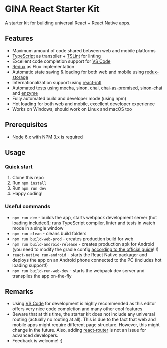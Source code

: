 # GINA React Starter Kit
A starter kit for building universal React + React Native apps.

## Features
* Maximum amount of code shared between web and mobile platforms
* [TypeScript](https://github.com/Microsoft/TypeScript) as transpiler + [TSLint](https://palantir.github.io/tslint/) for linting
* Excellent code completion support for [VS Code](https://code.visualstudio.com/)
* [Redux](https://github.com/reactjs/redux) as Flux implementation
* Automatic state saving & loading for both web and mobile using [redux-storage](https://github.com/michaelcontento/redux-storage)
* Internationalization support using [react-intl](https://github.com/yahoo/react-intl/)
* Automated tests using [mocha](https://mochajs.org), [sinon](http://sinonjs.org/), [chai](http://chaijs.com/), [chai-as-promised](https://github.com/domenic/chai-as-promised), [sinon-chai](https://github.com/domenic/sinon-chai) and [enzyme](https://github.com/airbnb/enzyme)
* Fully automated build and developer mode (using npm)
* Hot loading for both web and mobile, excellent developer experience
* Works on Windows, should work on Linux and macOS too

## Prerequisites
* [Node](https://nodejs.org/en/) 6.x with NPM 3.x is required

## Usage
### Quick start
1. Clone this repo
2. Run `npm install`
3. Run `npm run dev`
4. Happy coding!

### Useful commands
* `npm run dev` - builds the app, starts webpack development server (hot loading included!); runs TypeScript compiler, linter and tests in watch mode in a single window
* `npm run clean` - cleans build folders
* `npm run build-web-prod` - creates production build for web
* `npm run build-android-release` - creates production apk for Android (you need to modify the gradle config [according to the official guide](https://facebook.github.io/react-native/docs/signed-apk-android.html)!!!)
* `react-native run-android` - starts the React Native packager and deploys the app on an Android phone connected to the PC (includes hot loading support!)
* `npm run build-run-web-dev` - starts the webpack dev server and transpiles the app on-the-fly

## Remarks
* Using [VS Code](https://code.visualstudio.com/) for development is highly recommended as this editor offers very nice code completion and many other cool features
* Beware that at this time, the starter kit does not include any universal routing (actually no routing at all). This is due to the fact that web and mobile apps might require different page structure. However, this might change in the future. Also, adding [react-router](https://github.com/reactjs/react-router) is not an issue for advanced developers.
* Feedback is welcome! :)
